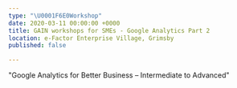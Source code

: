 ```yaml
---
type: "\U0001F6E0️Workshop"
date: 2020-03-11 00:00:00 +0000
title: GAIN workshops for SMEs - Google Analytics Part 2
location: e-Factor Enterprise Village, Grimsby
published: false

---
```

"Google Analytics for Better Business – Intermediate to Advanced"